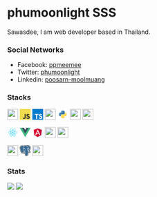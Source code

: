 # phumoonlight SSS

Sawasdee, I am web developer based in Thailand.

### Social Networks

- Facebook: [ppmeemee][facebook]
- Twitter: [phumoonlight][twitter]
- Linkedin: [poosarn-moolmuang](https://www.linkedin.com/in/poosarn-moolmuang/)

### Stacks

[<img src="https://cdn.jsdelivr.net/gh/devicons/devicon/icons/nodejs/nodejs-original.svg" width="25" height="25" />][node]
[<img src="https://raw.githubusercontent.com/github/explore/80688e429a7d4ef2fca1e82350fe8e3517d3494d/topics/javascript/javascript.png" width="25" height="25" />][javascript]
[<img src="https://raw.githubusercontent.com/github/explore/80688e429a7d4ef2fca1e82350fe8e3517d3494d/topics/typescript/typescript.png" width="25" height="25" />][typescript]
[<img src="https://cdn.jsdelivr.net/gh/devicons/devicon/icons/go/go-original-wordmark.svg" width="25" height="25" />][golang]
[<img src="https://raw.githubusercontent.com/github/explore/80688e429a7d4ef2fca1e82350fe8e3517d3494d/topics/python/python.png" width="25" height="25" />][python]
[<img src="https://cdn.jsdelivr.net/gh/devicons/devicon/icons/html5/html5-original.svg" width="25" height="25" />][html]
[<img src="https://cdn.jsdelivr.net/gh/devicons/devicon/icons/css3/css3-original.svg" width="25" height="25" />][css]

[<img src="https://raw.githubusercontent.com/github/explore/80688e429a7d4ef2fca1e82350fe8e3517d3494d/topics/react/react.png" width="25" height="25" />][react]
[<img src="https://raw.githubusercontent.com/github/explore/80688e429a7d4ef2fca1e82350fe8e3517d3494d/topics/vue/vue.png" width="25" height="25" />][vue]
[<img src="https://raw.githubusercontent.com/github/explore/80688e429a7d4ef2fca1e82350fe8e3517d3494d/topics/angular/angular.png" width="25" height="25" />][angular]
[<img src="https://cdn.jsdelivr.net/gh/devicons/devicon/icons/nextjs/nextjs-original.svg" width="25" height="25" />][next]
[<img src="https://cdn.jsdelivr.net/gh/devicons/devicon/icons/tailwindcss/tailwindcss-plain.svg" width="25" height="25" />][tailwindcss]

[<img src="https://cdn.jsdelivr.net/gh/devicons/devicon/icons/sequelize/sequelize-original.svg" width="25" height="25" />][sequelize]
[<img src="https://raw.githubusercontent.com/github/explore/80688e429a7d4ef2fca1e82350fe8e3517d3494d/topics/postgresql/postgresql.png" width="25" height="25" />][postgres]
[<img src="https://cdn.jsdelivr.net/gh/devicons/devicon/icons/mongodb/mongodb-original.svg" width="25" height="25" />][mongodb]

### Stats

<img src="https://github-readme-stats.vercel.app/api?username=phumoonlight&show_icons=true&theme=chartreuse-dark" />
<img src="https://github-readme-stats.vercel.app/api/top-langs/?username=phumoonlight&theme=chartreuse-dark&layout=compact" />

[twitter]: https://twitter.com/phumoonlight
[facebook]: https://www.facebook.com/ppmeemee
[next]: https://github.com/vercel/next.js
[react]: https://github.com/topics/react
[vue]: https://github.com/topics/vue
[angular]: https://github.com/topics/angular
[golang]: https://github.com/topics/go
[python]: https://github.com/topics/python
[node]: https://github.com/topics/node
[javascript]: https://github.com/topics/javascript
[typescript]: https://github.com/topics/typescript
[html]: https://github.com/topics/html
[css]: https://github.com/topics/css
[tailwindcss]: https://tailwindcss.com/
[postgres]: https://github.com/topics/postgres
[sequelize]: https://github.com/sequelize/sequelize
[mongodb]: https://www.mongodb.com/
